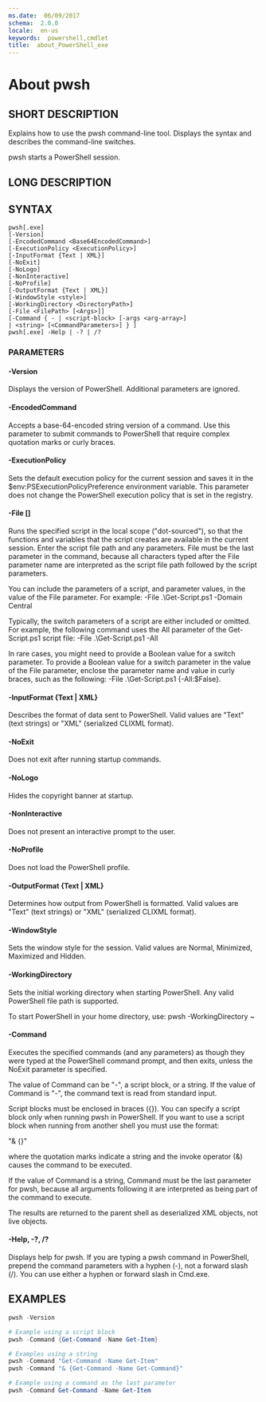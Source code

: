 ```yaml
---
ms.date:  06/09/2017
schema:  2.0.0
locale:  en-us
keywords:  powershell,cmdlet
title:  about_PowerShell_exe
---
```


# About pwsh

## SHORT DESCRIPTION

Explains how to use the pwsh command-line tool. Displays the syntax and
describes the command-line switches.

pwsh starts a PowerShell session.

## LONG DESCRIPTION

## SYNTAX

```
pwsh[.exe]
[-Version]
[-EncodedCommand <Base64EncodedCommand>]
[-ExecutionPolicy <ExecutionPolicy>]
[-InputFormat {Text | XML}]
[-NoExit]
[-NoLogo]
[-NonInteractive]
[-NoProfile]
[-OutputFormat {Text | XML}]
[-WindowStyle <style>]
[-WorkingDirectory <DirectoryPath>]
[-File <FilePath> [<Args>]]
[-Command { - | <script-block> [-args <arg-array>]
| <string> [<CommandParameters>] } ]
pwsh[.exe] -Help | -? | /?
```

### PARAMETERS

#### -Version

Displays the version of PowerShell. Additional parameters are ignored.

#### -EncodedCommand <Base64EncodedCommand>

Accepts a base-64-encoded string version of a command. Use this parameter to
submit commands to PowerShell that require complex quotation marks or curly
braces.

#### -ExecutionPolicy <ExecutionPolicy>

Sets the default execution policy for the current session and saves it in the
$env:PSExecutionPolicyPreference environment variable. This parameter does not
change the PowerShell execution policy that is set in the registry.

#### -File <FilePath> [<Parameters>]

Runs the specified script in the local scope ("dot-sourced"), so that the
functions and variables that the script creates are available in the current
session. Enter the script file path and any parameters. File must be the last
parameter in the command, because all characters typed after the File
parameter name are interpreted as the script file path followed by the script
parameters.

You can include the parameters of a script, and parameter values, in the value
of the File parameter. For example: -File .\\Get-Script.ps1 -Domain Central

Typically, the switch parameters of a script are either included or omitted.
For example, the following command uses the All parameter of the
Get-Script.ps1 script file: -File .\\Get-Script.ps1 -All

In rare cases, you might need to provide a Boolean value for a switch
parameter. To provide a Boolean value for a switch parameter in the value of
the File parameter, enclose the parameter name and value in curly braces, such
as the following: -File .\\Get-Script.ps1 {-All:$False}.

#### -InputFormat {Text | XML}

Describes the format of data sent to PowerShell. Valid values are "Text" (text
strings) or "XML" (serialized CLIXML format).

#### -NoExit

Does not exit after running startup commands.

#### -NoLogo

Hides the copyright banner at startup.

#### -NonInteractive

Does not present an interactive prompt to the user.

#### -NoProfile

Does not load the PowerShell profile.

#### -OutputFormat {Text | XML}

Determines how output from PowerShell is formatted. Valid values are "Text"
(text strings) or "XML" (serialized CLIXML format).

#### -WindowStyle <Window style>

Sets the window style for the session. Valid values are Normal, Minimized,
Maximized and Hidden.

#### -WorkingDirectory <DirectoryPath>

Sets the initial working directory when starting PowerShell.  Any valid
PowerShell file path is supported.

To start PowerShell in your home directory, use: pwsh -WorkingDirectory ~

#### -Command

Executes the specified commands (and any parameters) as though they were typed
at the PowerShell command prompt, and then exits, unless the NoExit parameter
is specified.

The value of Command can be "-", a script block, or a string. If the value of
Command is "-", the command text is read from standard input.

Script blocks must be enclosed in braces ({}). You can specify a script block
only when running pwsh in PowerShell. If you want to use a script block when
running from another shell you must use the format:

"& {<command>}"

where the quotation marks indicate a string and the invoke operator (&) causes
the command to be executed.

If the value of Command is a string, Command must be the last parameter for
pwsh, because all arguments following it are interpreted as being part of the
command to execute.

The results are returned to the parent shell as deserialized XML objects, not
live objects.

#### -Help, -?, /?

Displays help for pwsh. If you are typing a pwsh command in PowerShell,
prepend the command parameters with a hyphen (-), not a forward slash (/). You
can use either a hyphen or forward slash in Cmd.exe.

## EXAMPLES

```powershell
pwsh -Version

# Example using a script block
pwsh -Command {Get-Command -Name Get-Item}

# Examples using a string
pwsh -Command "Get-Command -Name Get-Item"
pwsh -Command "& {Get-Command -Name Get-Command}"

# Example using a command as the last parameter
pwsh -Command Get-Command -Name Get-Item
```